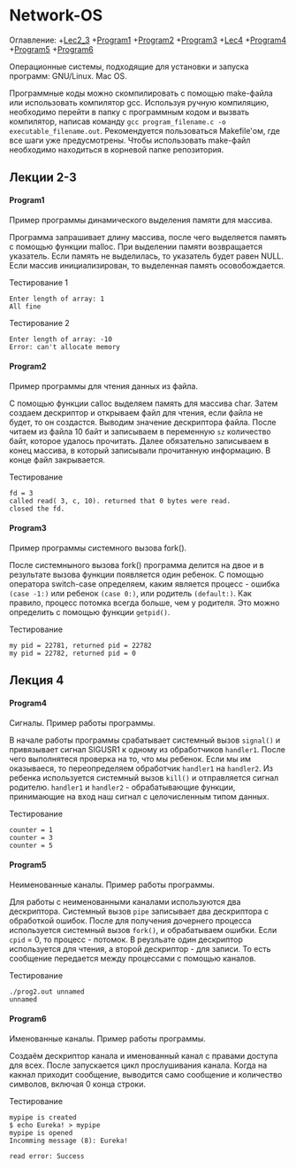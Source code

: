 # Network-OS
Оглавление:
+[Lec2_3](#Lecture2_3)
  +[Program1](#Program1)
  +[Program2](#Program2)
  +[Program3](#Program3)
+[Lec4](#Lecture4)
  +[Program4](#Program4)
  +[Program5](#Program5)
  +[Program6](#Program6)

Операционные системы, подходящие для установки и запуска программ:
 GNU/Linux.
 Mac OS.
 
Программные коды можно скомпилировать с помощью make-файла или использовать компилятор gcc. Используя ручную компиляцию, необходимо перейти в папку с программным кодом и вызвать компилятор, написав команду `gcc program_filename.c -o executable_filename.out`. Рекомендуется пользоваться Makefile'ом, где все шаги уже предусмотрены. Чтобы использовать make-файл необходимо находиться в корневой папке репозитория.

## <a name="Lecture2_3">Лекции 2-3</a>
#### <a name="Program1">Program1</a>  
Пример программы динамического выделения памяти для массива.

Программа запрашивает длину массива, после чего выделяется память с помощью функции malloc. При выделении памяти возвращается указатель. Если память не выделилась, то указатель будет равен NULL. Если массив инициализирован, то выделенная память осовобождается.  

Тестирование 1 
```
Enter length of array: 1  
All fine 
```
Тестирование 2 
```
Enter length of array: -10  
Error: can't allocate memory 
```

#### <a name="Program2">Program2</a>  
Пример программы для чтения данных из файла.  

C помощью функции calloc выделяем память для массива char. Затем создаем дескриптор и открываем файл для чтения, если файла не будет, то он создастся. Выводим значение дескриптора файла. После читаем из файла 10 байт и записываем в переменную `sz` количество байт, которое удалось прочитать. Далее обязательно записываем в конец массива, в который записывали прочитанную информацию. В конце файл закрывается.  

Тестирование 
```
fd = 3  
called read( 3, c, 10). returned that 0 bytes were read.  
closed the fd.  
```

#### <a name="Program3">Program3</a>  
Пример программы системного вызова fork().  

После системныного вызова fork() программа делится на двое и в результате вызова функции появляется один ребенок. С помощью оператора switch-case определяем, каким является процесс - ошибка `(case -1:)` или ребенок `(case 0:)`, или родитель `(default:)`. Как правило, процесс потомка всегда больше, чем у родителя. Это можно определить с помощью функции `getpid()`.

Тестирование 
```
my pid = 22781, returned pid = 22782
my pid = 22782, returned pid = 0
```

## <a name="Lecture4">Лекция 4</a>
#### <a name="Program4">Program4</a>  
Сигналы. Пример работы программы.

В начале работы программы срабатывает системный вызов `signal()` и привязывает сигнал SIGUSR1 к одному из обработчиков `handler1`. После чего выполнятеся проверка на то, что мы ребенок. Если мы им оказываеся, то переопределяем обработчик `handler1` на `handler2`. Из ребенка используется системный вызов `kill()` и отправляется сигнал родителю. `handler1` и `handler2` - обрабатывающие функции, принимающие на вход наш сигнал с целочисленным типом данных.

Тестирование  
```
counter = 1  
counter = 3  
counter = 5  
```

#### <a name="Program5">Program5</a>  
Неименованные каналы. Пример работы программы.

Для работы с неименованными каналами используются два дескриптора. Системный вызов `pipe` записывает два дескриптора с обработкой ошибок. После для получения дочернего процесса используется системный вызов `fork()`, и обрабатываем ошибки. Если `cpid` = 0, то процесс - потомок. В реузльате один дескриптор используется для чтения, а второй дескриптор - для записи. То есть сообщение передается между процессами с помощью каналов.

Тестирование 
```
./prog2.out unnamed
unnamed
```

#### <a name="Program6">Program6</a>  
Именованные каналы. Пример работы программы.

Создаём дескриптор канала и именованный канал с правами доступа для всех. После запускается цикл прослушивания канала. Когда на какнал приходит сообщение, выводится само сообщение и количество символов, включая 0 конца строки.

Тестирование 
```
mypipe is created  
$ echo Eureka! > mypipe  
mypipe is opened  
Incomming message (8): Eureka! 
  
read error: Success  
```

